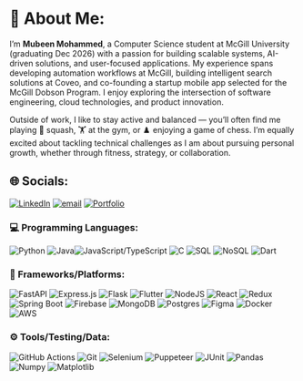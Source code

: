 # 💫 About Me:
I’m **Mubeen Mohammed**, a Computer Science student at McGill University (graduating Dec 2026) with a passion for building scalable systems, AI-driven solutions, and user-focused applications. My experience spans developing automation workflows at McGill, building intelligent search solutions at Coveo, and co-founding a startup mobile app selected for the McGill Dobson Program. I enjoy exploring the intersection of software engineering, cloud technologies, and product innovation.  

Outside of work, I like to stay active and balanced — you’ll often find me playing 🏸 squash, 🏋️ at the gym, or ♟️ enjoying a game of chess. I’m equally excited about tackling technical challenges as I am about pursuing personal growth, whether through fitness, strategy, or collaboration.  



## 🌐 Socials:
[![LinkedIn](https://img.shields.io/badge/LinkedIn-%230077B5.svg?logo=linkedin&logoColor=white)](https://linkedin.com/in/mubeen12) [![email](https://img.shields.io/badge/Email-D14836?logo=gmail&logoColor=white)](mailto:mubeen.mohammed@mail.mcgill.ca) [![Portfolio](https://img.shields.io/badge/Portfolio-a08021?logo=Wagtail&logoColor=white)](https://mubeenmohammed.tech) 


### 💻 Programming Languages:
![Python](https://img.shields.io/badge/python-3670A0?style=flat&logo=python&logoColor=ffdd54) 
![Java](https://img.shields.io/badge/java-%23ED8B00.svg?style=flat&logo=openjdk&logoColor=white)![JavaScript/TypeScript](https://img.shields.io/badge/JavaScript/typescript-%23007ACC.svg?style=flat&logo=typescript&logoColor=white) 
![C](https://img.shields.io/badge/c-%2300599C.svg?style=flat&logo=c&logoColor=white) 
![SQL](https://img.shields.io/badge/SQL-%2300599C.svg?style=flat&logo=sql&logoColor=white) 
![NoSQL](https://img.shields.io/badge/NoSQL-%2300599C.svg?style=flat&logo=nosql&logoColor=white)
![Dart](https://img.shields.io/badge/Dart-%2300599C.svg?style=flat&logo=dart&logoColor=white)

### 🧩 Frameworks/Platforms:
![FastAPI](https://img.shields.io/badge/FastAPI-005571?style=flat&logo=fastapi) 
![Express.js](https://img.shields.io/badge/express.js-%23404d59.svg?style=flat&logo=express&logoColor=%2361DAFB) 
![Flask](https://img.shields.io/badge/flask-%23000.svg?style=flat&logo=flask&logoColor=white) 
![Flutter](https://img.shields.io/badge/Flutter-%2302569B.svg?style=flat&logo=Flutter&logoColor=white) 
![NodeJS](https://img.shields.io/badge/node.js-6DA55F?style=flat&logo=node.js&logoColor=white) 
![React](https://img.shields.io/badge/react-%2320232a.svg?style=flat&logo=react&logoColor=%2361DAFB) 
![Redux](https://img.shields.io/badge/redux-%23593d88.svg?style=flat&logo=redux&logoColor=white) 
![Spring Boot](https://img.shields.io/badge/spring_boot-%236DB33F.svg?style=flat&logo=spring&logoColor=white) 
![Firebase](https://img.shields.io/badge/firebase-a08021?style=flat&logo=firebase&logoColor=ffcd34) 
![MongoDB](https://img.shields.io/badge/MongoDB-%234ea94b.svg?style=flat&logo=mongodb&logoColor=white) 
![Postgres](https://img.shields.io/badge/postgres-%23316192.svg?style=flat&logo=postgresql&logoColor=white) 
![Figma](https://img.shields.io/badge/figma-%23F24E1E.svg?style=flat&logo=figma&logoColor=white) 
![Docker](https://img.shields.io/badge/docker-%230db7ed.svg?style=flat&logo=docker&logoColor=white)
![AWS](https://img.shields.io/badge/AWS-%230db7ed.svg?style=flat&logo=aws&logoColor=white)

### ⚙️ Tools/Testing/Data:
![GitHub Actions](https://img.shields.io/badge/github%20actions-%232671E5.svg?style=flat&logo=githubactions&logoColor=white) 
![Git](https://img.shields.io/badge/git-%23F05033.svg?style=flat&logo=git&logoColor=white) 
![Selenium](https://img.shields.io/badge/selenium-%2320232a.svg?style=flat&logo=selenium&logoColor=%2361DAFB)
![Puppeteer](https://img.shields.io/badge/puppeteer-a08021?style=flat&logo=puppeteer&logoColor=ffcd34)
![JUnit](https://img.shields.io/badge/JUnit-%23F24E1E.svg?style=flat&logo=junit&logoColor=white)
![Pandas](https://img.shields.io/badge/pandas-%23000.svg?style=flat&logo=pandas&logoColor=white) 
![Numpy](https://img.shields.io/badge/Numpy-%2300599C.svg?style=flat&logo=numpy&logoColor=white)
![Matplotlib](https://img.shields.io/badge/Matplotlib-005571?style=flat&logo=c&logoColor=white)



<!-- Proudly created with GPRM ( https://gprm.itsvg.in ) -->
